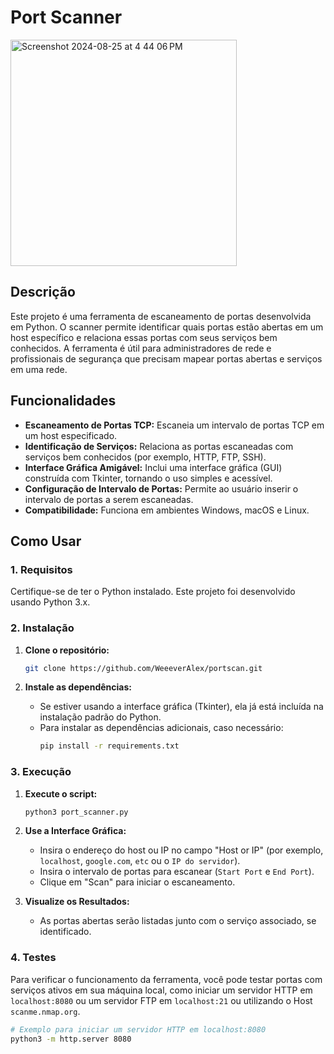 # Port Scanner

<img width="362" alt="Screenshot 2024-08-25 at 4 44 06 PM" src="https://github.com/user-attachments/assets/ef17b386-45ab-4ab9-ac0c-52856a9c6820">



## Descrição

Este projeto é uma ferramenta de escaneamento de portas desenvolvida em Python. O scanner permite identificar quais portas estão abertas em um host específico e relaciona essas portas com seus serviços bem conhecidos. A ferramenta é útil para administradores de rede e profissionais de segurança que precisam mapear portas abertas e serviços em uma rede.

## Funcionalidades

- **Escaneamento de Portas TCP:** Escaneia um intervalo de portas TCP em um host especificado.
- **Identificação de Serviços:** Relaciona as portas escaneadas com serviços bem conhecidos (por exemplo, HTTP, FTP, SSH).
- **Interface Gráfica Amigável:** Inclui uma interface gráfica (GUI) construída com Tkinter, tornando o uso simples e acessível.
- **Configuração de Intervalo de Portas:** Permite ao usuário inserir o intervalo de portas a serem escaneadas.
- **Compatibilidade:** Funciona em ambientes Windows, macOS e Linux.

## Como Usar

### 1. Requisitos

Certifique-se de ter o Python instalado. Este projeto foi desenvolvido usando Python 3.x. 

### 2. Instalação

1. **Clone o repositório:**
   ```bash
   git clone https://github.com/WeeeverAlex/portscan.git
   ```

2. **Instale as dependências:**
   - Se estiver usando a interface gráfica (Tkinter), ela já está incluída na instalação padrão do Python.
   - Para instalar as dependências adicionais, caso necessário:
     ```bash
     pip install -r requirements.txt
     ```

### 3. Execução

1. **Execute o script:**
   ```bash
   python3 port_scanner.py
   ```

2. **Use a Interface Gráfica:**
   - Insira o endereço do host ou IP no campo "Host or IP" (por exemplo, `localhost`, `google.com`, `etc` ou o `IP do servidor`).
   - Insira o intervalo de portas para escanear (`Start Port` e `End Port`).
   - Clique em "Scan" para iniciar o escaneamento.

3. **Visualize os Resultados:**
   - As portas abertas serão listadas junto com o serviço associado, se identificado.

### 4. Testes

Para verificar o funcionamento da ferramenta, você pode testar portas com serviços ativos em sua máquina local, como iniciar um servidor HTTP em `localhost:8080` ou um servidor FTP em `localhost:21` ou utilizando o Host `scanme.nmap.org`.

```bash
# Exemplo para iniciar um servidor HTTP em localhost:8080
python3 -m http.server 8080
```
